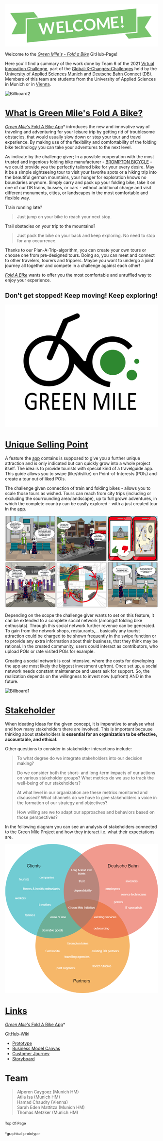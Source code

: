 ![Welcome](https://raw.githubusercontent.com/gxc-challenge-winter21/the-green-mile/main/Welcome.png?token=AO5K3FOJXHFEDZCEJ6R54TLBW6CSS)

Welcome to the _[Green Mile's - Fold a Bike](https://www.figma.com/proto/RwAh6luudybkP21LzhrzzH/Fold-a-Bike-by-Green-Mile-(Version-2)?node-id=10%3A395&starting-point-node-id=10%3A395&scaling=contain)_ GitHub-Page!  

Here you'll find a summary of the work done by Team 6 of the 2021 [Virtual Innovation Challenge](https://www.hm.edu/en/international/projects_1/gxc/gxc_virtual_innovation_challenge.en.html), part of the [Global-X-Changes-Challenges](https://www.hm.edu/en/international/projects_1/gxc/index.en.html) held by the [University of Applied Sciences Munich](https://www.hm.edu/en/index.en.html) and [Deutsche Bahn Connect](https://www.deutschebahnconnect.com/en) (DB).
Members of this team are students from the University of Applied Sciences in Munich or in [Vienna](https://www.fh-campuswien.ac.at/en/index.html). 

![Billboard2](FAB2png.png)

# [What is Green Mile's Fold A Bike?]()
[*Green Mile's* Fold A Bike App](https://www.figma.com/proto/RwAh6luudybkP21LzhrzzH/Fold-a-Bike-by-Green-Mile-(Version-2)?node-id=10%3A395&starting-point-node-id=10%3A395&scaling=contain)* introduces the new and innovative way of traveling and adventuring for your leisure trip by getting rid of troublesome obstacles, that would usually slow down or stop your tour and travel experience. By making use of the flexibility and comfortability of the folding bike technology you can take your adventures to the next level.

As indicate by the challenge giver; In a possible cooperation with the most trusted and ingenious folding bike manufacturer - [BROMPTON BICYCLE](https://www.brompton.com/) - we could provide you the perfectly tailored bike for your every desire. May it be a simple sightseeing tour to visit your favorite spots or a hiking trip into the beautiful german mountains, your hunger for exploration knows no boundaries anymore. Simply carry and pack up your folding bike, take it on one of our DB trains, busses, or cars - without additional charge and visit different monuments, cities, or landscapes in the most comfortable and flexible way. 

Train running late? 
 > Just jump on your bike to reach your next stop. 

Trail obstacles on your trip to the mountains? 
> Just pack the bike on your back and keep exploring. No need to stop for any occurrence.

Thanks to our Plan-A-Trip-algorithm, you can create your own tours or choose one from pre-designed tours. Doing so, you can meet and connect to other travelers, tourers and trippers. Maybe you want to undergo a joint journey all together and compete in a challenge against each other!  

_[Fold A Bike](https://www.figma.com/proto/RwAh6luudybkP21LzhrzzH/Fold-a-Bike-by-Green-Mile-(Version-2)?node-id=10%3A395&starting-point-node-id=10%3A395&scaling=contain)_ wants to offer you the most comfortable and unruffled way to enjoy your experience. 

## <b>Don't get stopped! Keep moving! Keep exploring!</b>

![Logo!](Logo_trans.jpg)

# [Unique Selling Point]()
A feature the [app](https://www.figma.com/proto/RwAh6luudybkP21LzhrzzH/Fold-a-Bike-by-Green-Mile-(Version-2)?node-id=10%3A395&starting-point-node-id=10%3A395&scaling=contain)  contains is supposed to give you a further unique attraction and is only indicated but can quickly grow into a whole project itself. The idea is to provide tourists with special kind of a travelguide app. This guide allows you to swipe (like/dislike) on Point-of-Interests (POIs) and create a tour out of liked POIs. 

The challenge given connection of train and folding bikes - allows you to scale those tours as wished. Tours can reach from city trips (including or excluding the sourrounding area/landscape), up to full grown adventures, in which the complete country can be easily explored - with a just created tour in the [app](https://www.figma.com/proto/RwAh6luudybkP21LzhrzzH/Fold-a-Bike-by-Green-Mile-(Version-2)?node-id=10%3A395&starting-point-node-id=10%3A395&scaling=contain).  

![Story of a tourist](https://raw.githubusercontent.com/gxc-challenge-winter21/the-green-mile/main/StoryBoard/Story_of_a_tourist.png?token=AO5K3FPXGDM2ZGOLSTNTVNTBXHS6Q)



Depending on the scope the challenge giver wants to set on this feature, it can be extended to a complete social network (amongst folding bike enthusiats). Through this social network further revenue can be generated.  To gain from the network shops, restaurants,... basically any tourist attraction could be charged to be shown frequently in the swipe function or to provide any extra information about their business, that they think may be rational. In the created community, users could interact as contributors, who upload POIs or rate visited POIs for example.

Creating a social network is cost intensive, where the costs for developing the [app](https://www.figma.com/proto/RwAh6luudybkP21LzhrzzH/Fold-a-Bike-by-Green-Mile-(Version-2)?node-id=10%3A395&starting-point-node-id=10%3A395&scaling=contain)  are most likely the biggest investment upfront. Once set up, a social network needs constant maintenance and users ask for support. So, the realization depends on the willingness to invest now (upfront) AND in the future.  


![Billboard1](FAB2png.png)

# [Stakeholder]()
When ideating ideas for the given concept, it is imperative to analyse what and how many stakeholders there are involved. This is important because thinking about stakeholders is **essential for an organization to be effective, accountable, and ethical**. 

Other questions to consider in stakeholder interactions include: 
> To what degree do we integrate stakeholders into our decision making?  
> 
> Do we consider both the short- and long-term impacts of our actions on various stakeholder groups? What metrics do we use to track the well-being of our stakeholders?  
> 
> At what level in our organization are these metrics monitored and discussed? What channels do we have to give stakeholders a voice in the formation of our strategy and objectives? 
>
> How willing are we to adapt our approaches and behaviors based on those perspectives?  

In the following diagram you can see an analysis of stakeholders connected to the Green Mile Project and how they interact i.e. what their expectations are.

![](https://raw.githubusercontent.com/gxc-challenge-winter21/the-green-mile/main/StakeholderGM.png?token=AO5K3FPXWUYABVHTQR7EFGLBW665E)

# [Links]()
[*Green Mile's* Fold A Bike App](https://www.figma.com/proto/RwAh6luudybkP21LzhrzzH/Fold-a-Bike-by-Green-Mile-(Version-2)?node-id=10%3A395&starting-point-node-id=10%3A395&scaling=contain)*   

[GitHub-Wiki](https://github.com/gxc-challenge-winter21/the-green-mile/wiki)
* [Prototype](https://github.com/gxc-challenge-winter21/the-green-mile/wiki/Prototype)  
* [Business Model Canvas](https://github.com/gxc-challenge-winter21/the-green-mile/wiki/Business-Model-Canvas)  
* [Customer Journey](https://github.com/gxc-challenge-winter21/the-green-mile/wiki/Customer_Journey)  
* [Storyboard](https://github.com/gxc-challenge-winter21/the-green-mile/wiki/Storyboard)  




# Team
> Alperen Caygoez (Munich HM)  
> Atila Isa (Munich HM)  
> Hamad Chaudry (Vienna)  
> Sarah Eden Mattitza (Munich HM)  
> Thomas Metzker (Munich HM)  



[<sub>Top Of Page</sub>]()

<sub>*graphical prototype</sub>  
 
  
  
  
 
